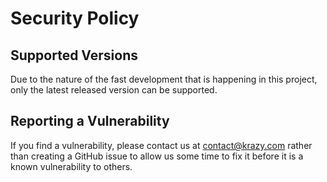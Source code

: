 # Security Policy

## Supported Versions

Due to the nature of the fast development that is happening in this project, only the latest released version can be supported.

## Reporting a Vulnerability

If you find a vulnerability, please contact us at contact@krazy.com rather than creating a GitHub issue to allow us some time to fix it before it is a known vulnerability to others. 

 
 
